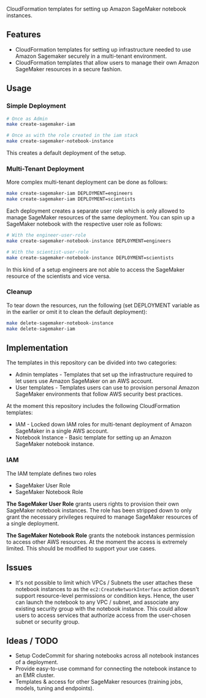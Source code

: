 CloudFormation templates for setting up Amazon SageMaker notebook instances.

## Features

* CloudFormation templates for setting up infrastructure needed to use Amazon Sagemaker
  securely in a multi-tenant environment.
* CloudFormation templates that allow users to manage their own Amazon SageMaker
  resources in a secure fashion.

## Usage

### Simple Deployment

```bash
# Once as Admin
make create-sagemaker-iam

# Once as with the role created in the iam stack
make create-sagemaker-notebook-instance
```

This creates a default deployment of the setup.

### Multi-Tenant Deployment
More complex multi-tenant deployment can be done as follows:
```bash
make create-sagemaker-iam DEPLOYMENT=engineers
make create-sagemaker-iam DEPLOYMENT=scientists
```

Each deployment creates a separate user role which is only allowed to manage
SageMaker resources of the same deployment. You can spin up a SageMaker notebook
with the respective user role as follows:

```bash
# With the engineer-user-role
make create-sagemaker-notebook-instance DEPLOYMENT=engineers

# With the scientist-user-role
make create-sagemaker-notebook-instance DEPLOYMENT=scientists
```

In this kind of a setup engineers are not able to access the SageMaker
resource of the scientists and vice versa.

### Cleanup
To tear down the resources, run the following (set DEPLOYMENT variable as
in the earlier or omit it to clean the default deployment):

```bash
make delete-sagemaker-notebook-instance
make delete-sagemaker-iam
```

## Implementation

The templates in this repository can be divided into two categories:

* Admin templates - Templates that set up the infrastructure required to let users
  use Amazon SageMaker on an AWS account.
* User templates - Templates users can use to provision personal Amazon SageMaker
  environments that follow AWS security best practices.

At the moment this repository includes the following CloudFormation templates:

* IAM - Locked down IAM roles for multi-tenant deployment of Amazon SageMaker
  in a single AWS account.
* Notebook Instance - Basic template for setting up an Amazon SageMaker
  notebook instance.

### IAM

The IAM template defines two roles
* SageMaker User Role
* SageMaker Notebook Role

**The SageMaker User Role** grants users rights to provision their own SageMaker
notebook instances. The role has been stripped down to only grant the necessary
privileges required to manage SageMaker resources of a single deployment.

**The SageMaker Notebook Role** grants the notebook instances permission to access
other AWS resources. At the moment the access is extremely limited. This should be
modified to support your use cases.

## Issues

* It's not possible to limit which VPCs / Subnets the user attaches these
  notebook instances to as the `ec2:CreateNetworkInterface` action doesn't
  support resource-level permissions or condition keys. Hence, the user
  can launch the notebook to any VPC / subnet, and associate any existing
  security group with the notebook instance. This could allow users to
  access services that authorize access from the user-chosen subnet or
  security group.

## Ideas / TODO

* Setup CodeCommit for sharing notebooks across all notebook instances of a
  deployment.
* Provide easy-to-use command for connecting the notebook instance to an EMR
  cluster.
* Templates & access for other SageMaker resources (training jobs, models, tuning
  and endpoints).
